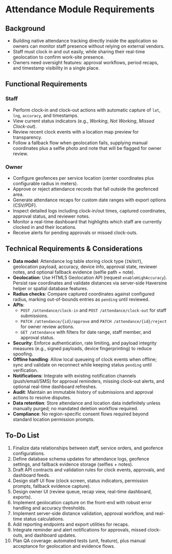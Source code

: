 # Attendance Module Requirements

## Background
- Building native attendance tracking directly inside the application so owners can monitor staff presence without relying on external vendors.
- Staff must clock in and out easily, while sharing their real-time geolocation to confirm work-site presence.
- Owners need oversight features: approval workflows, period recaps, and timestamp visibility in a single place.

## Functional Requirements

### Staff
- Perform clock-in and clock-out actions with automatic capture of `lat`, `lng`, `accuracy`, and timestamps.
- View current status indicators (e.g., *Working*, *Not Working*, *Missed Clock-out*).
- Review recent clock events with a location map preview for transparency.
- Follow a fallback flow when geolocation fails, supplying manual coordinates plus a selfie photo and note that will be flagged for owner review.

### Owner
- Configure geofences per service location (center coordinates plus configurable radius in meters).
- Approve or reject attendance records that fall outside the geofenced area.
- Generate attendance recaps for custom date ranges with export options (CSV/PDF).
- Inspect detailed logs including clock-in/out times, captured coordinates, approval status, and reviewer notes.
- Monitor a real-time dashboard that highlights which staff are currently clocked in and their locations.
- Receive alerts for pending approvals or missed clock-outs.

## Technical Requirements & Considerations
- **Data model**: Attendance log table storing clock type (`IN`/`OUT`), geolocation payload, accuracy, device info, approval state, reviewer notes, and optional fallback evidence (selfie path + note).
- **Geolocation**: Use HTML5 Geolocation API (request `enableHighAccuracy`). Persist raw coordinates and validate distances via server-side Haversine helper or spatial database features.
- **Radius checks**: Compare captured coordinates against configured radius, marking out-of-bounds entries as `pending` until reviewed.
- **APIs**:
  - `POST /attendance/clock-in` and `POST /attendance/clock-out` for staff submissions.
  - `PATCH /attendance/{id}/approve` and `PATCH /attendance/{id}/reject` for owner review actions.
  - `GET /attendance` with filters for date range, staff member, and approval status.
- **Security**: Enforce authentication, rate limiting, and payload integrity measures (e.g., signed payloads, device fingerprinting) to reduce spoofing.
- **Offline handling**: Allow local queueing of clock events when offline; sync and validate on reconnect while keeping status `pending` until verification.
- **Notifications**: Integrate with existing notification channels (push/email/SMS) for approval reminders, missing clock-out alerts, and optional real-time dashboard refreshes.
- **Audit**: Maintain an immutable history of submissions and approval actions to resolve disputes.
- **Data retention**: Store attendance and location data indefinitely unless manually purged; no mandated deletion workflow required.
- **Compliance**: No region-specific consent flows required beyond standard location permission prompts.

## To-Do List
1. Finalize data relationships between staff, service orders, and geofence configurations.
2. Define database schema updates for attendance logs, geofence settings, and fallback evidence storage (selfies + notes).
3. Draft API contracts and validation rules for clock events, approvals, and dashboard feeds.
4. Design staff UI flow (clock screen, status indicators, permission prompts, fallback evidence capture).
5. Design owner UI (review queue, recap view, real-time dashboard, exports).
6. Implement geolocation capture on the front-end with robust error handling and accuracy thresholds.
7. Implement server-side distance validation, approval workflow, and real-time status calculations.
8. Add reporting endpoints and export utilities for recaps.
9. Integrate reminder and alert notifications for approvals, missed clock-outs, and dashboard updates.
10. Plan QA coverage: automated tests (unit, feature), plus manual acceptance for geolocation and evidence flows.
